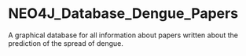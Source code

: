 # NEO4J_Database_Dengue_Papers
A graphical database for all information about papers written about the prediction of the spread of dengue. 
